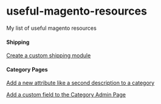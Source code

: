 # useful-magento-resources
My list of useful magento resources

#### Shipping
[Create a custom shipping module](http://www.smashingmagazine.com/2014/01/15/create-custom-shipping-methods-magento/)

#### Category Pages
[Add a new attribute like a second description to a category](http://www.atwix.com/magento/add-category-attribute/)

[Add a custom field to the Category Admin Page](http://www.marketingadept.com/blog/magento-developers-add-a-custom-field-to-the-category-admin-page/)
